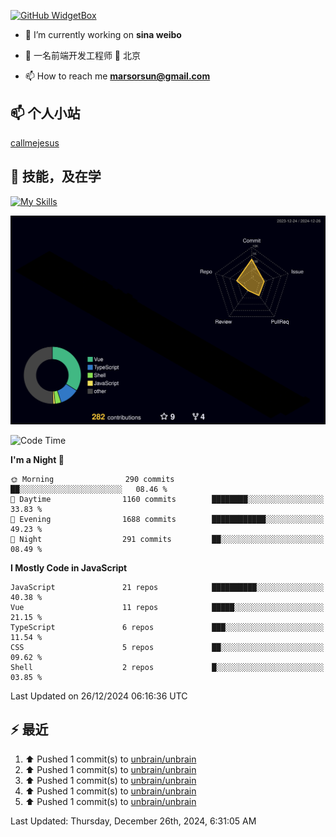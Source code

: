 [![GitHub WidgetBox](https://github-widgetbox.vercel.app/api/profile?username=unbrain&data=followers,repositories,stars,commits)](https://github.com/unbrain/github-widgetbox)

- 🔭 I’m currently working on **sina weibo**

- 🌱 一名前端开发工程师 📍 北京

- 📫 How to reach me **marsorsun@gmail.com**

## 📫  个人小站

[callmejesus](https://www.callmejesus.xyz/)


## 🚀 技能，及在学

[![My Skills](https://skillicons.dev/icons?i=vite,rollup,vscode,vue,javascript,react,nodejs,java,python,php)](https://github.com/unbrain)


![rainbow gif](https://raw.githubusercontent.com/unbrain/unbrain/main/profile-3d-contrib/profile-night-rainbow.svg)


<!-- ## 🐍 它正在吃掉我的小绿点

![snake gif](https://raw.githubusercontent.com/unbrain/unbrain/77e198e28fb66a14643e4e58f5b713c0cc565cfd/github-contribution-grid-snake-dark.svg) -->

<!--START_SECTION:waka-->
![Code Time](http://img.shields.io/badge/Code%20Time-3%2C745%20hrs%208%20mins-blue)

**I'm a Night 🦉** 

```text
🌞 Morning                290 commits         ██░░░░░░░░░░░░░░░░░░░░░░░   08.46 % 
🌆 Daytime                1160 commits        ████████░░░░░░░░░░░░░░░░░   33.83 % 
🌃 Evening                1688 commits        ████████████░░░░░░░░░░░░░   49.23 % 
🌙 Night                  291 commits         ██░░░░░░░░░░░░░░░░░░░░░░░   08.49 % 
```


**I Mostly Code in JavaScript** 

```text
JavaScript               21 repos            ██████████░░░░░░░░░░░░░░░   40.38 % 
Vue                      11 repos            █████░░░░░░░░░░░░░░░░░░░░   21.15 % 
TypeScript               6 repos             ███░░░░░░░░░░░░░░░░░░░░░░   11.54 % 
CSS                      5 repos             ██░░░░░░░░░░░░░░░░░░░░░░░   09.62 % 
Shell                    2 repos             █░░░░░░░░░░░░░░░░░░░░░░░░   03.85 % 
```




 Last Updated on 26/12/2024 06:16:36 UTC
<!--END_SECTION:waka-->


## ⚡ 最近
<!--RECENT_ACTIVITY:start-->
1. ⬆️ Pushed 1 commit(s) to [unbrain/unbrain](https://github.com/unbrain/unbrain)<br>
2. ⬆️ Pushed 1 commit(s) to [unbrain/unbrain](https://github.com/unbrain/unbrain)<br>
3. ⬆️ Pushed 1 commit(s) to [unbrain/unbrain](https://github.com/unbrain/unbrain)<br>
4. ⬆️ Pushed 1 commit(s) to [unbrain/unbrain](https://github.com/unbrain/unbrain)<br>
5. ⬆️ Pushed 1 commit(s) to [unbrain/unbrain](https://github.com/unbrain/unbrain)<br>
<!--RECENT_ACTIVITY:end-->

<!--RECENT_ACTIVITY:last_update-->
Last Updated: Thursday, December 26th, 2024, 6:31:05 AM
<!--RECENT_ACTIVITY:last_update_end-->



